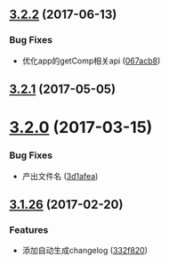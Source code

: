 <a name="3.2.2"></a>
## [3.2.2](https://github.com/iuap-design/compox/compare/v3.2.1...v3.2.2) (2017-06-13)


### Bug Fixes

* 优化app的getComp相关api ([067acb8](https://github.com/iuap-design/compox/commit/067acb8))



<a name="3.2.1"></a>
## [3.2.1](https://github.com/iuap-design/compox/compare/v3.2.0...v3.2.1) (2017-05-05)



<a name="3.2.0"></a>
# [3.2.0](https://github.com/iuap-design/compox/compare/v3.1.26...v3.2.0) (2017-03-15)


### Bug Fixes

* 产出文件名 ([3d1afea](https://github.com/iuap-design/compox/commit/3d1afea))



<a name="3.1.26"></a>
## [3.1.26](https://github.com/iuap-design/compox/compare/332f820...v3.1.26) (2017-02-20)


### Features

* 添加自动生成changelog ([332f820](https://github.com/iuap-design/compox/commit/332f820))




